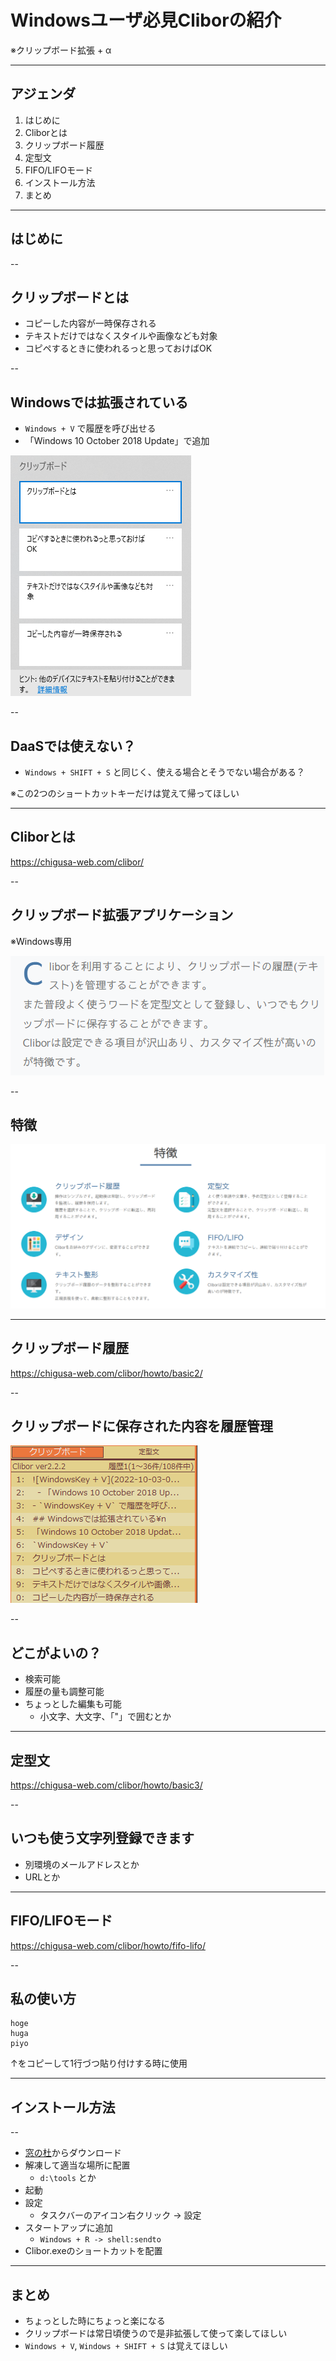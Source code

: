 <style type="text/css">
  .reveal h1,
  .reveal h2,
  .reveal h3,
  .reveal h4,
  .reveal h5,
  .reveal h6 {
    text-transform: none;
  }
</style>

# Windowsユーザ必見Cliborの紹介

※クリップボード拡張 + α

---

## アジェンダ

1. はじめに
2. Cliborとは
3. クリップボード履歴
4. 定型文
5. FIFO/LIFOモード
6. インストール方法
7. まとめ


---

## はじめに

--

## クリップボードとは
- コピーした内容が一時保存される
- テキストだけではなくスタイルや画像なども対象
- コピペするときに使われるっと思っておけばOK

--

## Windowsでは拡張されている
- `Windows + V` で履歴を呼び出せる
- 「Windows 10 October 2018 Update」で追加

![Windows + V](2022-10-03-09-25-22.png)

--

## DaaSでは使えない？
- `Windows + SHIFT + S` と同じく、使える場合とそうでない場合がある？

※この2つのショートカットキーだけは覚えて帰ってほしい

---

## Cliborとは

https://chigusa-web.com/clibor/

--

## クリップボード拡張アプリケーション

※Windows専用

![Cliborとは](2022-10-03-09-33-31.png)

--

## 特徴

![特徴](2022-10-03-09-35-59.png)

---

## クリップボード履歴

https://chigusa-web.com/clibor/howto/basic2/

--

## クリップボードに保存された内容を履歴管理

![クリップボードに保存された内容を履歴管理](2022-10-03-09-38-35.png)

--

## どこがよいの？
- 検索可能
- 履歴の量も調整可能
- ちょっとした編集も可能
  - 小文字、大文字、「"」で囲むとか

---

## 定型文

https://chigusa-web.com/clibor/howto/basic3/

--

## いつも使う文字列登録できます
- 別環境のメールアドレスとか
- URLとか

---

## FIFO/LIFOモード

https://chigusa-web.com/clibor/howto/fifo-lifo/

--

## 私の使い方

```
hoge
huga
piyo
```

↑をコピーして1行づつ貼り付けする時に使用

---

## インストール方法

--

- [窓の杜](https://forest.watch.impress.co.jp/library/software/clibor/)からダウンロード
- 解凍して適当な場所に配置
  - `d:\tools` とか
- 起動
- 設定
  - タスクバーのアイコン右クリック → 設定
- スタートアップに追加
  - `Windows + R -> shell:sendto`
- Clibor.exeのショートカットを配置

---

## まとめ
- ちょっとした時にちょっと楽になる
- クリップボードは常日頃使うので是非拡張して使って楽してほしい
- `Windows + V`, `Windows + SHIFT + S` は覚えてほしい
